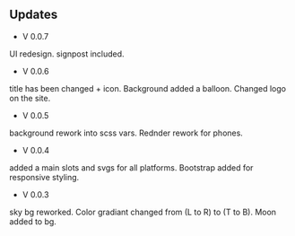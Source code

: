 ## Updates

* V 0.0.7

UI redesign. signpost included.

* V 0.0.6

title has been changed + icon. Background added a balloon. Changed logo on the site.

* V 0.0.5

background rework into scss vars. Rednder rework for phones.

* V 0.0.4

added a main slots and svgs for all platforms. Bootstrap added for responsive styling.

* V 0.0.3

sky bg reworked. Color gradiant changed from (L to R) to (T to B). Moon added to bg.